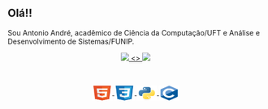 ## Olá!!

Sou Antonio André, acadêmico de Ciência da Computação/UFT e Análise e Desenvolvimento de Sistemas/FUNIP.

<div align="center">
  <a href="https://github.com/andrebarceloschagas">
  <img height="180em" src="https://github-readme-stats.vercel.app/api?username=andrebarceloschagas&show_icons=true&theme=dracula&include_all_commits=true&count_private=true"/>
  <> <img height="180em" src="https://github-readme-stats.vercel.app/api/top-langs/?username=andrebarceloschagas&layout=compact&langs_count=7&theme=dracula"/>
</div>

##

<div align="center" style="display: inline_block"><br>
  <img align="center" alt="andre-HTML" height="30" width="40" src="https://raw.githubusercontent.com/devicons/devicon/master/icons/html5/html5-original.svg">
  <img align="center" alt="andre-CSS" height="30" width="40" src="https://raw.githubusercontent.com/devicons/devicon/master/icons/css3/css3-original.svg">
  <img align="center" alt="andre-Python" height="30" width="40" src="https://raw.githubusercontent.com/devicons/devicon/master/icons/python/python-original.svg">
  <img align="center" alt="andre-C" height="30" width="40" src="https://raw.githubusercontent.com/devicons/devicon/master/icons/c/c-original.svg">
</div>
  
##


 
</div>
